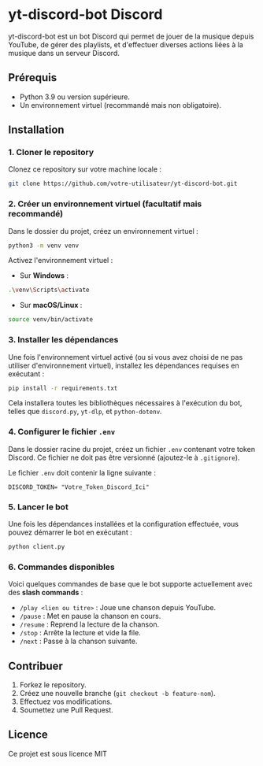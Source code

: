 
# yt-discord-bot Discord

yt-discord-bot est un bot Discord qui permet de jouer de la musique depuis YouTube, de gérer des playlists, et d'effectuer diverses actions liées à la musique dans un serveur Discord.

## Prérequis

- Python 3.9 ou version supérieure.
- Un environnement virtuel (recommandé mais non obligatoire).

## Installation

### 1. **Cloner le repository**

Clonez ce repository sur votre machine locale :

```bash
git clone https://github.com/votre-utilisateur/yt-discord-bot.git
```

### 2. **Créer un environnement virtuel (facultatif mais recommandé)**

Dans le dossier du projet, créez un environnement virtuel :

```bash
python3 -m venv venv
```

Activez l'environnement virtuel :

- Sur **Windows** :

```bash
.\venv\Scripts\activate
```

- Sur **macOS/Linux** :

```bash
source venv/bin/activate
```

### 3. **Installer les dépendances**

Une fois l'environnement virtuel activé (ou si vous avez choisi de ne pas utiliser d'environnement virtuel), installez les dépendances requises en exécutant :

```bash
pip install -r requirements.txt
```

Cela installera toutes les bibliothèques nécessaires à l'exécution du bot, telles que `discord.py`, `yt-dlp`, et `python-dotenv`.

### 4. **Configurer le fichier `.env`**

Dans le dossier racine du projet, créez un fichier `.env` contenant votre token Discord. Ce fichier ne doit pas être versionné (ajoutez-le à `.gitignore`).

Le fichier `.env` doit contenir la ligne suivante :

```env
DISCORD_TOKEN= "Votre_Token_Discord_Ici"
```

### 5. **Lancer le bot**

Une fois les dépendances installées et la configuration effectuée, vous pouvez démarrer le bot en exécutant :

```bash
python client.py
```

### 6. **Commandes disponibles**

Voici quelques commandes de base que le bot supporte actuellement avec des **slash commands** :

- `/play <lien ou titre>` : Joue une chanson depuis YouTube.
- `/pause` : Met en pause la chanson en cours.
- `/resume` : Reprend la lecture de la chanson.
- `/stop` : Arrête la lecture et vide la file.
- `/next` : Passe à la chanson suivante.

## Contribuer

1. Forkez le repository.
2. Créez une nouvelle branche (`git checkout -b feature-nom`).
3. Effectuez vos modifications.
4. Soumettez une Pull Request.

## Licence

Ce projet est sous licence MIT
